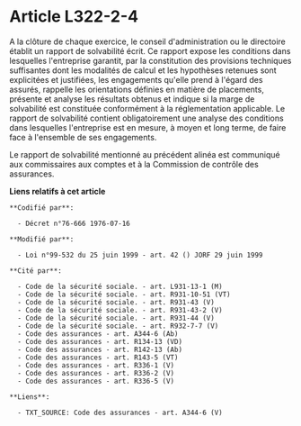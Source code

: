 # Article L322-2-4

A la clôture de chaque exercice, le conseil d'administration ou le directoire établit un rapport de solvabilité écrit. Ce
rapport expose les conditions dans lesquelles l'entreprise garantit, par la constitution des provisions techniques
suffisantes dont les modalités de calcul et les hypothèses retenues sont explicitées et justifiées, les engagements qu'elle
prend à l'égard des assurés, rappelle les orientations définies en matière de placements, présente et analyse les résultats
obtenus et indique si la marge de solvabilité est constituée conformément à la réglementation applicable. Le rapport de
solvabilité contient obligatoirement une analyse des conditions dans lesquelles l'entreprise est en mesure, à moyen et long
terme, de faire face à l'ensemble de ses engagements.

Le rapport de solvabilité mentionné au précédent alinéa est communiqué aux commissaires aux comptes et à la Commission de
contrôle des assurances.

**Liens relatifs à cet article**

	**Codifié par**:

	  - Décret n°76-666 1976-07-16

	**Modifié par**:

	  - Loi n°99-532 du 25 juin 1999 - art. 42 () JORF 29 juin 1999

	**Cité par**:

	  - Code de la sécurité sociale. - art. L931-13-1 (M)
	  - Code de la sécurité sociale. - art. R931-10-51 (VT)
	  - Code de la sécurité sociale. - art. R931-43 (V)
	  - Code de la sécurité sociale. - art. R931-43-2 (V)
	  - Code de la sécurité sociale. - art. R931-44 (V)
	  - Code de la sécurité sociale. - art. R932-7-7 (V)
	  - Code des assurances - art. A344-6 (Ab)
	  - Code des assurances - art. R134-13 (VD)
	  - Code des assurances - art. R142-13 (Ab)
	  - Code des assurances - art. R143-5 (VT)
	  - Code des assurances - art. R336-1 (V)
	  - Code des assurances - art. R336-2 (V)
	  - Code des assurances - art. R336-5 (V)

	**Liens**:

	  - TXT_SOURCE: Code des assurances - art. A344-6 (V)
